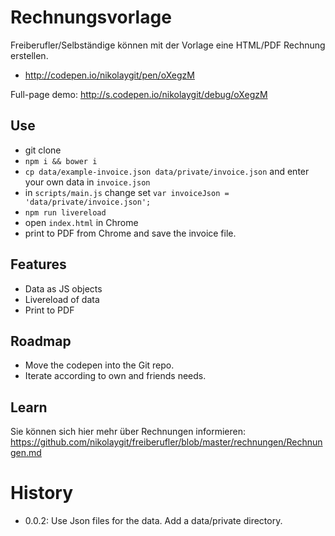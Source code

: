 # Rechnungsvorlage

Freiberufler/Selbständige können mit der Vorlage eine HTML/PDF Rechnung erstellen.

* http://codepen.io/nikolaygit/pen/oXegzM

Full-page demo: http://s.codepen.io/nikolaygit/debug/oXegzM

## Use

* git clone
* ```npm i && bower i```
* ```cp data/example-invoice.json data/private/invoice.json``` and enter your own data in ```invoice.json```
* in ```scripts/main.js``` change set ```var invoiceJson = 'data/private/invoice.json';```
* ```npm run livereload```
* open ```index.html``` in Chrome
* print to PDF from Chrome and save the invoice file.


## Features

* Data as JS objects
* Livereload of data
* Print to PDF

## Roadmap

* Move the codepen into the Git repo.
* Iterate according to own and friends needs.

## Learn

Sie können sich hier mehr über Rechnungen informieren: https://github.com/nikolaygit/freiberufler/blob/master/rechnungen/Rechnungen.md

# History

* 0.0.2: Use Json files for the data. Add a data/private directory.
